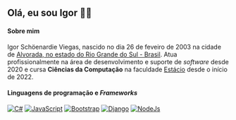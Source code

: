 ## Ol&aacute;, eu sou Igor 👨‍💻

#### Sobre mim
Igor Sch&ouml;enardie Viegas, nascido no dia 26 de feveiro de 2003 na cidade de [Alvorada, no estado do Rio Grande do Sul - Brasil](https://maps.app.goo.gl/ZK1oTpgzDu38NTuG7). Atua profissionalmente na &aacute;rea de desenvolvimento e suporte de _software_ desde 2020 e cursa **Ci&ecirc;ncias da Computa&ccedil;&atilde;o** na faculdade [Est&aacute;cio](https://estacio.br) desde o in&iacute;cio de 2022.

#### Linguagens de programa&ccedil;&atilde;o e _Frameworks_
[![C#](https://img.shields.io/badge/c%23-%23239120.svg?style=for-the-badge&logo=c-sharp&logoColor=white)](https://learn.microsoft.com/pt-br/dotnet/csharp/)
[![JavaScript](https://img.shields.io/badge/JavaScript-F7DF1E?style=for-the-badge&logo=javascript&logoColor=black)](https://www.javascript.com)
[![Bootstrap](https://img.shields.io/badge/Bootstrap-563D7C?style=for-the-badge&logo=bootstrap&logoColor=white)](https://getbootstrap.com)
[![Django](https://img.shields.io/badge/Django-092E20?style=for-the-badge&logo=django&logoColor=white)](https://www.djangoproject.com)
[![NodeJs](https://img.shields.io/badge/Node.js-43853D?style=for-the-badge&logo=node.js&logoColor=white)](https://nodejs.org/en)
